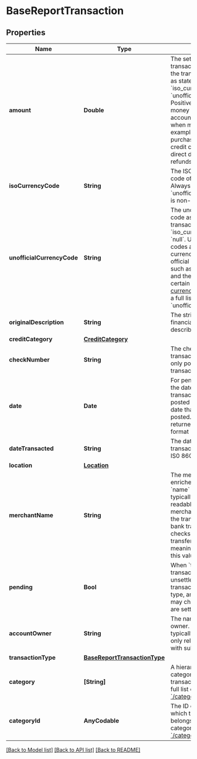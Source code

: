 # BaseReportTransaction

## Properties
Name | Type | Description | Notes
------------ | ------------- | ------------- | -------------
**amount** | **Double** | The settled value of the transaction, denominated in the transaction&#39;s currency, as stated in &#x60;iso_currency_code&#x60; or &#x60;unofficial_currency_code&#x60;. Positive values when money moves out of the account; negative values when money moves in. For example, debit card purchases are positive; credit card payments, direct deposits, and refunds are negative. | 
**isoCurrencyCode** | **String** | The ISO-4217 currency code of the transaction. Always &#x60;null&#x60; if &#x60;unofficial_currency_code&#x60; is non-null. | 
**unofficialCurrencyCode** | **String** | The unofficial currency code associated with the transaction. Always &#x60;null&#x60; if &#x60;iso_currency_code&#x60; is non-&#x60;null&#x60;. Unofficial currency codes are used for currencies that do not have official ISO currency codes, such as cryptocurrencies and the currencies of certain countries.  See the [currency code schema](https://plaid.com/docs/api/accounts#currency-code-schema) for a full listing of supported &#x60;unofficial_currency_code&#x60;s. | 
**originalDescription** | **String** | The string returned by the financial institution to describe the transaction. | 
**creditCategory** | [**CreditCategory**](CreditCategory.md) |  | [optional] 
**checkNumber** | **String** | The check number of the transaction. This field is only populated for check transactions. | [optional] 
**date** | **Date** | For pending transactions, the date that the transaction occurred; for posted transactions, the date that the transaction posted. Both dates are returned in an [ISO 8601](https://wikipedia.org/wiki/ISO_8601) format ( &#x60;YYYY-MM-DD&#x60; ). | 
**dateTransacted** | **String** | The date on which the transaction took place, in IS0 8601 format. | [optional] 
**location** | [**Location**](Location.md) |  | [optional] 
**merchantName** | **String** | The merchant name, as enriched by Plaid from the &#x60;name&#x60; field. This is typically a more human-readable version of the merchant counterparty in the transaction. For some bank transactions (such as checks or account transfers) where there is no meaningful merchant name, this value will be &#x60;null&#x60;. | [optional] 
**pending** | **Bool** | When &#x60;true&#x60;, identifies the transaction as pending or unsettled. Pending transaction details (name, type, amount, category ID) may change before they are settled. | 
**accountOwner** | **String** | The name of the account owner. This field is not typically populated and only relevant when dealing with sub-accounts. | [optional] 
**transactionType** | [**BaseReportTransactionType**](BaseReportTransactionType.md) |  | [optional] 
**category** | **[String]** | A hierarchical array of the categories to which this transaction belongs. For a full list of categories, see [&#x60;/categories/get&#x60;](https://plaid.com/docs/api/products/transactions/#categoriesget). | [optional] 
**categoryId** | **AnyCodable** | The ID of the category to which this transaction belongs. For a full list of categories, see [&#x60;/categories/get&#x60;](https://plaid.com/docs/api/products/transactions/#categoriesget). | [optional] 

[[Back to Model list]](../README.md#documentation-for-models) [[Back to API list]](../README.md#documentation-for-api-endpoints) [[Back to README]](../README.md)


